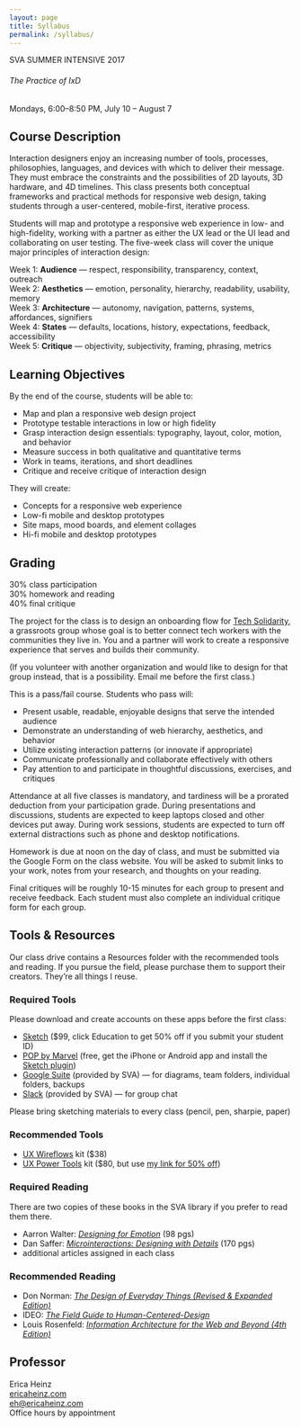 ```yaml
---
layout: page
title: Syllabus
permalink: /syllabus/
---
```


SVA SUMMER INTENSIVE 2017 

###### The Practice of IxD 

Mondays, 6:00–8:50 PM, July 10 – August 7

## Course Description
 
Interaction designers enjoy an increasing number of tools, processes, philosophies, languages, and devices with which to deliver their message. They must embrace the constraints and the possibilities of 2D layouts, 3D hardware, and 4D timelines. This class presents both conceptual frameworks and practical methods for responsive web design, taking students through a user-centered, mobile-first, iterative process. 
 
Students will map and prototype a responsive web experience in low- and high-fidelity, working with a partner as either the UX lead or the UI lead and collaborating on user testing. The five-week class will cover the unique major principles of interaction design:
 
Week 1: **Audience** — respect, responsibility, transparency, context, outreach  
Week 2: **Aesthetics** — emotion, personality, hierarchy, readability, usability, memory  
Week 3: **Architecture** — autonomy, navigation, patterns, systems, affordances, signifiers  
Week 4: **States** — defaults, locations, history, expectations, feedback, accessibility  
Week 5: **Critique** — objectivity, subjectivity, framing, phrasing, metrics  

## Learning Objectives
 
By the end of the course, students will be able to:
 
* Map and plan a responsive web design project 
* Prototype testable interactions in low or high fidelity
* Grasp interaction design essentials: typography, layout, color, motion, and behavior
* Measure success in both qualitative and quantitative terms
* Work in teams, iterations, and short deadlines
* Critique and receive critique of interaction design
 
They will create:
 
* Concepts for a responsive web experience
* Low-fi mobile and desktop prototypes
* Site maps, mood boards, and element collages
* Hi-fi mobile and desktop prototypes

## Grading
 
30% class participation  
30% homework and reading  
40% final critique  
 
The project for the class is to design an onboarding flow for [Tech Solidarity](https://techsolidarity.org), a grassroots group whose goal is to better connect tech workers with the communities they live in. You and a partner will work to create a responsive experience that serves and builds their community.
 
(If you volunteer with another organization and would like to design for that group instead, that is a possibility. Email me before the first class.)
 
This is a pass/fail course. Students who pass will: 
* Present usable, readable, enjoyable designs that serve the intended audience
* Demonstrate an understanding of web hierarchy, aesthetics, and behavior
* Utilize existing interaction patterns (or innovate if appropriate)
* Communicate professionally and collaborate effectively with others
* Pay attention to and participate in thoughtful discussions, exercises, and critiques
 
Attendance at all five classes is mandatory, and tardiness will be a prorated deduction from your participation grade. During presentations and discussions, students are expected to keep laptops closed and other devices put away. During work sessions, students are expected to turn off external distractions such as phone and desktop notifications.
 
Homework is due at noon on the day of class, and must be submitted via the Google Form on the class website. You will be asked to submit links to your work, notes from your research, and thoughts on your reading.
 
Final critiques will be roughly 10-15 minutes for each group to present and receive feedback. Each student must also complete an individual critique form for each group.
 

## Tools & Resources
Our class drive contains a Resources folder with the recommended tools and reading. If you pursue the field, please purchase them to support their creators. They’re all things I reuse.

### Required Tools
Please download and create accounts on these apps before the first class:
* [Sketch](https://www.sketchapp.com/) ($99, click Education to get 50% off if you submit your student ID)
* [POP by Marvel](https://marvelapp.com/pop/) (free, get the iPhone or Android app and install the [Sketch plugin](https://marvelapp.com/prototype-with-sketch/))
* [Google Suite](https://www.google.com/) (provided by SVA) — for diagrams, team folders, individual folders, backups
* [Slack](https://slack.com/) (provided by SVA) — for group chat 
 
Please bring sketching materials to every class (pencil, pen, sharpie, paper)

### Recommended Tools
* [UX Wireflows](https://ui8.net/products/ux-kits-ui-wireflows) kit ($38)
* [UX Power Tools](https://www.uxpower.tools/) kit ($80, but use [my link for 50% off](https://gum.co/uxpt-bundle/skillshare-heinz))

### Required Reading
There are two copies of these books in the SVA library if you prefer to read them there.
* Aarron Walter: [_Designing for Emotion_](https://abookapart.com/products/designing-for-emotion) (98 pgs)
* Dan Saffer: [_Microinteractions: Designing with Details_](https://www.amazon.com/Microinteractions-Full-Color-Designing-Details/dp/1491945923) (170 pgs)
* additional articles assigned in each class

### Recommended Reading
* Don Norman: [_The Design of Everyday Things (Revised & Expanded Edition)_](https://www.amazon.com/Design-Everyday-Things-Revised-Expanded/dp/0465050654/)
* IDEO: [_The Field Guide to Human-Centered-Design_](http://www.designkit.org/resources/1) 
* Louis Rosenfeld: [_Information Architecture for the Web and Beyond (4th Edition)_](http://shop.oreilly.com/product/0636920034674.do)

## Professor
 
Erica Heinz  
[ericaheinz.com](http://ericaheinz.com/)  
eh@ericaheinz.com  
Office hours by appointment  
